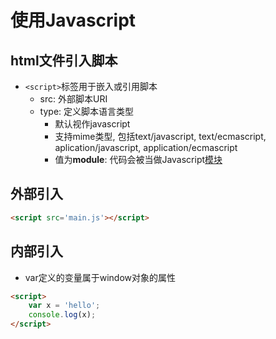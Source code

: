 # 使用Javascript

## html文件引入脚本

- `<script>`标签用于嵌入或引用脚本
  - src: 外部脚本URI
  - type: 定义脚本语言类型
    - 默认视作javascript
    - 支持mime类型, 包括text/javascript, text/ecmascript, aplication/javascript, application/ecmascript
    - 值为**module**: 代码会被当做Javascript[模块](javascript-module.md) 

## 外部引入

```html
<script src='main.js'></script>
```

## 内部引入

- var定义的变量属于window对象的属性

```html
<script>
    var x = 'hello';
    console.log(x);
</script>
```
